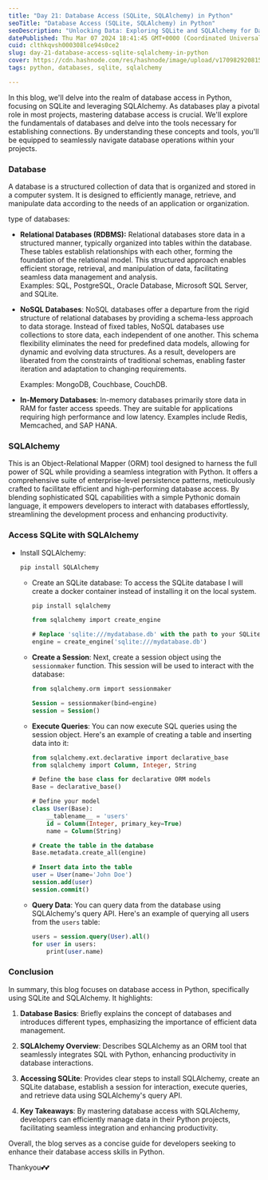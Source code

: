 ```yaml
---
title: "Day 21: Database Access (SQLite, SQLAlchemy) in Python"
seoTitle: "Database Access (SQLite, SQLAlchemy) in Python"
seoDescription: "Unlocking Data: Exploring SQLite and SQLAlchemy for Database Access"
datePublished: Thu Mar 07 2024 18:41:45 GMT+0000 (Coordinated Universal Time)
cuid: clthkqvsh000308lce94s0ce2
slug: day-21-database-access-sqlite-sqlalchemy-in-python
cover: https://cdn.hashnode.com/res/hashnode/image/upload/v1709829208155/e4643e97-24da-4e77-b6bd-e25ea628e853.png
tags: python, databases, sqlite, sqlalchemy

---
```


In this blog, we'll delve into the realm of database access in Python, focusing on SQLite and leveraging SQLAlchemy. As databases play a pivotal role in most projects, mastering database access is crucial. We'll explore the fundamentals of databases and delve into the tools necessary for establishing connections. By understanding these concepts and tools, you'll be equipped to seamlessly navigate database operations within your projects.

### Database

A database is a structured collection of data that is organized and stored in a computer system. It is designed to efficiently manage, retrieve, and manipulate data according to the needs of an application or organization.

type of databases:

* **Relational Databases (RDBMS):** Relational databases store data in a structured manner, typically organized into tables within the database. These tables establish relationships with each other, forming the foundation of the relational model. This structured approach enables efficient storage, retrieval, and manipulation of data, facilitating seamless data management and analysis.  
    Examples: SQL, PostgreSQL, Oracle Database, Microsoft SQL Server, and SQLite.
    
* **NoSQL Databases**: NoSQL databases offer a departure from the rigid structure of relational databases by providing a schema-less approach to data storage. Instead of fixed tables, NoSQL databases use collections to store data, each independent of one another. This schema flexibility eliminates the need for predefined data models, allowing for dynamic and evolving data structures. As a result, developers are liberated from the constraints of traditional schemas, enabling faster iteration and adaptation to changing requirements.
    
    Examples: MongoDB, Couchbase, CouchDB.
    
* **In-Memory Databases**: In-memory databases primarily store data in RAM for faster access speeds. They are suitable for applications requiring high performance and low latency. Examples include Redis, Memcached, and SAP HANA.
    

### SQLAlchemy

This is an Object-Relational Mapper (ORM) tool designed to harness the full power of SQL while providing a seamless integration with Python. It offers a comprehensive suite of enterprise-level persistence patterns, meticulously crafted to facilitate efficient and high-performing database access. By blending sophisticated SQL capabilities with a simple Pythonic domain language, it empowers developers to interact with databases effortlessly, streamlining the development process and enhancing productivity.

### Access SQLite with SQLAlchemy

* Install SQLAlchemy:
    
    ```sql
    pip install SQLAlchemy
    ```
    
    * Create an SQLite database: To access the SQLite database I will create a docker container instead of installing it on the local system.
        
        ```sql
        pip install sqlalchemy
        ```
        
        ```sql
        from sqlalchemy import create_engine
        
        # Replace 'sqlite:///mydatabase.db' with the path to your SQLite database file
        engine = create_engine('sqlite:///mydatabase.db')
        ```
        
    * **Create a Session**: Next, create a session object using the `sessionmaker` function. This session will be used to interact with the database:
        
        ```sql
        from sqlalchemy.orm import sessionmaker
        
        Session = sessionmaker(bind=engine)
        session = Session()
        ```
        
    * **Execute Queries**: You can now execute SQL queries using the session object. Here's an example of creating a table and inserting data into it:
        
        ```sql
        from sqlalchemy.ext.declarative import declarative_base
        from sqlalchemy import Column, Integer, String
        
        # Define the base class for declarative ORM models
        Base = declarative_base()
        
        # Define your model
        class User(Base):
            __tablename__ = 'users'
            id = Column(Integer, primary_key=True)
            name = Column(String)
        
        # Create the table in the database
        Base.metadata.create_all(engine)
        
        # Insert data into the table
        user = User(name='John Doe')
        session.add(user)
        session.commit()
        ```
        
    * **Query Data**: You can query data from the database using SQLAlchemy's query API. Here's an example of querying all users from the `users` table:
        
        ```sql
        users = session.query(User).all()
        for user in users:
            print(user.name)
        ```
        

### Conclusion

  
In summary, this blog focuses on database access in Python, specifically using SQLite and SQLAlchemy. It highlights:

1. **Database Basics**: Briefly explains the concept of databases and introduces different types, emphasizing the importance of efficient data management.
    
2. **SQLAlchemy Overview**: Describes SQLAlchemy as an ORM tool that seamlessly integrates SQL with Python, enhancing productivity in database interactions.
    
3. **Accessing SQLite**: Provides clear steps to install SQLAlchemy, create an SQLite database, establish a session for interaction, execute queries, and retrieve data using SQLAlchemy's query API.
    
4. **Key Takeaways**: By mastering database access with SQLAlchemy, developers can efficiently manage data in their Python projects, facilitating seamless integration and enhancing productivity.
    

Overall, the blog serves as a concise guide for developers seeking to enhance their database access skills in Python.

Thankyou💕💕